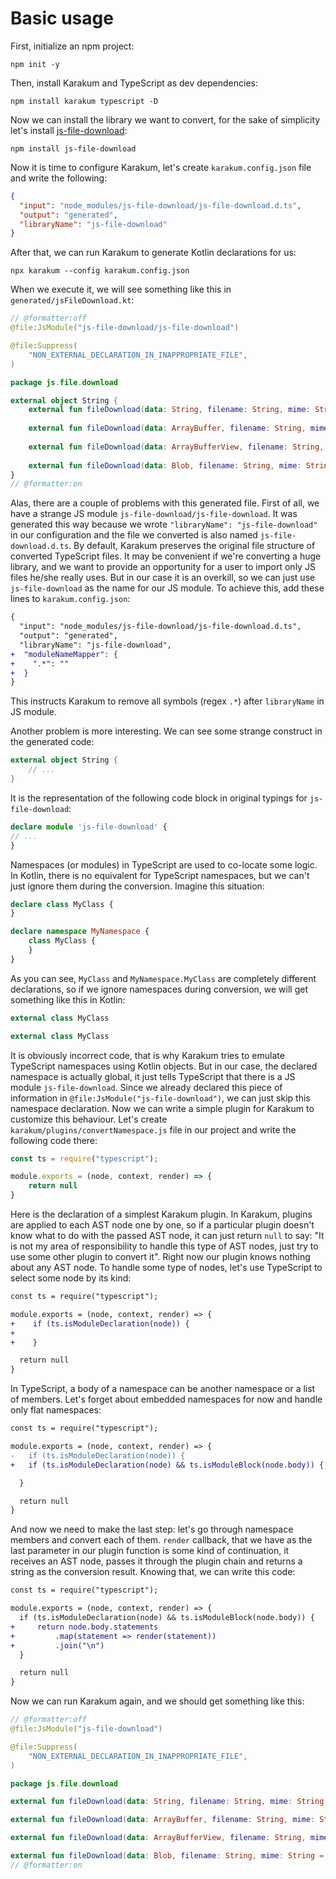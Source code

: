 # Basic usage

First, initialize an npm project:

```shell
npm init -y
```

Then, install Karakum and TypeScript as dev dependencies:

```shell
npm install karakum typescript -D
```

Now we can install the library we want to convert, for the sake of simplicity let's install
[js-file-download](https://github.com/kennethjiang/js-file-download):

```shell
npm install js-file-download
```

Now it is time to configure Karakum, let's create `karakum.config.json` file and write the following:

```json
{
  "input": "node_modules/js-file-download/js-file-download.d.ts",
  "output": "generated",
  "libraryName": "js-file-download"
}
```

After that, we can run Karakum to generate Kotlin declarations for us:

```shell
npx karakum --config karakum.config.json
```

When we execute it, we will see something like this in `generated/jsFileDownload.kt`:

```kotlin
// @formatter:off
@file:JsModule("js-file-download/js-file-download")

@file:Suppress(
    "NON_EXTERNAL_DECLARATION_IN_INAPPROPRIATE_FILE",
)

package js.file.download

external object String {
    external fun fileDownload(data: String, filename: String, mime: String = definedExternally, bom: String = definedExternally): Unit
    
    external fun fileDownload(data: ArrayBuffer, filename: String, mime: String = definedExternally, bom: String = definedExternally): Unit
    
    external fun fileDownload(data: ArrayBufferView, filename: String, mime: String = definedExternally, bom: String = definedExternally): Unit
    
    external fun fileDownload(data: Blob, filename: String, mime: String = definedExternally, bom: String = definedExternally): Unit
}
// @formatter:on 
```

Alas, there are a couple of problems with this generated file. First of all, we have a strange JS module
`js-file-download/js-file-download`. It was generated this way because we wrote `"libraryName": "js-file-download"`
in our configuration and the file we converted is also named `js-file-download.d.ts`. By default, Karakum preserves
the original file structure of converted TypeScript files. It may be convenient if we're converting a huge library,
and we want to provide an opportunity for a user to import only JS files he/she really uses. But in our case it is
an overkill, so we can just use `js-file-download` as the name for our JS module. To achieve this, add these lines to
`karakum.config.json`:

```diff
{
  "input": "node_modules/js-file-download/js-file-download.d.ts",
  "output": "generated",
  "libraryName": "js-file-download",
+  "moduleNameMapper": {
+    ".*": ""
+  }
}
```

This instructs Karakum to remove all symbols (regex `.*`) after `libraryName` in JS module.

Another problem is more interesting. We can see some strange construct in the generated code:

```kotlin
external object String {
    // ...
}
```

It is the representation of the following code block in original typings for `js-file-download`:

```typescript
declare module 'js-file-download' {
// ...
}
```

Namespaces (or modules) in TypeScript are used to co-locate some logic. In Kotlin, there is no equivalent for TypeScript
namespaces, but we can't just ignore them during the conversion. Imagine this situation:

```typescript
declare class MyClass {
}

declare namespace MyNamespace {
    class MyClass {
    }
}
```

As you can see, `MyClass` and `MyNamespace.MyClass` are completely different declarations, so if we ignore namespaces
during conversion, we will get something like this in Kotlin:

```kotlin
external class MyClass

external class MyClass
```

It is obviously incorrect code, that is why Karakum tries to emulate TypeScript namespaces using Kotlin objects.
But in our case, the declared namespace is actually global, it just tells TypeScript that there is a JS module
`js-file-download`. Since we already declared this piece of information in `@file:JsModule("js-file-download")`,
we can just skip this namespace declaration. Now we can write a simple plugin for Karakum to customize this
behaviour. Let's create `karakum/plugins/convertNamespace.js` file in our project and write the following code there:

```javascript
const ts = require("typescript");

module.exports = (node, context, render) => {
    return null
}
```

Here is the declaration of a simplest Karakum plugin. In Karakum, plugins are applied to each AST node one by one,
so if a particular plugin doesn't know what to do with the passed AST node, it can just return `null` to say:
"It is not my area of responsibility to handle this type of AST nodes, just try to use some other plugin to convert
it". Right now our plugin knows nothing about any AST node. To handle some type of nodes, let's use
TypeScript to select some node by its kind:

```diff
const ts = require("typescript");

module.exports = (node, context, render) => {
+    if (ts.isModuleDeclaration(node)) {
+
+    }

  return null
}
```

In TypeScript, a body of a namespace can be another namespace or a list of members. Let's forget about embedded
namespaces for now and handle only flat namespaces:

```diff
const ts = require("typescript");

module.exports = (node, context, render) => {
-   if (ts.isModuleDeclaration(node)) {
+   if (ts.isModuleDeclaration(node) && ts.isModuleBlock(node.body)) {

  }

  return null
}
```

And now we need to make the last step: let's go through namespace members and convert each of them. `render` callback,
that we have as the last parameter in our plugin function is some kind of continuation, it receives an AST node, passes
it through the plugin chain and returns a string as the conversion result. Knowing that, we can write this code:

```diff
const ts = require("typescript");

module.exports = (node, context, render) => {
  if (ts.isModuleDeclaration(node) && ts.isModuleBlock(node.body)) {
+     return node.body.statements
+         .map(statement => render(statement))
+         .join("\n")
  }

  return null
}
```

Now we can run Karakum again, and we should get something like this:

```kotlin
// @formatter:off
@file:JsModule("js-file-download")

@file:Suppress(
    "NON_EXTERNAL_DECLARATION_IN_INAPPROPRIATE_FILE",
)

package js.file.download

external fun fileDownload(data: String, filename: String, mime: String = definedExternally, bom: String = definedExternally): Unit

external fun fileDownload(data: ArrayBuffer, filename: String, mime: String = definedExternally, bom: String = definedExternally): Unit

external fun fileDownload(data: ArrayBufferView, filename: String, mime: String = definedExternally, bom: String = definedExternally): Unit

external fun fileDownload(data: Blob, filename: String, mime: String = definedExternally, bom: String = definedExternally): Unit
// @formatter:on 
```
